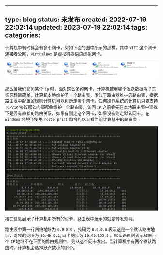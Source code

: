 
---
type: blog
status: 未发布
created: 2022-07-19 22:02:14
updated: 2023-07-19 22:02:14
tags:
categories: 
---


计算机中有时候会有多个网卡，例如下面的图中所示的那样，其中 `WIFI` 这个网卡连接者公网，`virtualBox` 是虚拟机提供的虚拟网卡。

![](附件/计算机中的路由表_image_1.png)

那么当我们访问某个 `ip` 时，面对这么多的网卡，计算机使用哪个发送数据呢？其实原理很简单，计算机本地维护了一个路由表，类似于路由器维护的路由表，根据路由表中配置的规则计算机可以判断走哪个网卡。任何操作系统的计算机只要支持 `TCP/IP` 协议那么内部都会维护一个路由表，访问 `IP` 之前会先在本地路由表中查找下是否有直接的路由关系，如果有则走这个网卡，如果没有则走默认网卡。在 `windows` 环境下使用 `route print` 命令可以查看当前计算机中的路由表：

![](附件/计算机中的路由表_image_2.png)

接口信息展示了计算机中所有的网卡，路由表中展示的就是转发规则。

路由表中第一行网络地址为 `0.0.0.0` ，掩码为 `0.0.0.0` 表示这是一个默认路由地址，对应的网关为 `10.49.0.1`, 网卡地址为 `10.49.255.9` 。默认路由则表示如果一个 `IP` 地址不在下面的路由规则中，则从这个网卡发出。当计算机中有两个默认路由时，计算机会选择跃点数小的那个。